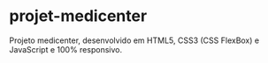 # projet-medicenter
Projeto medicenter, desenvolvido em HTML5, CSS3 (CSS FlexBox) e JavaScript e 100% responsivo. 
